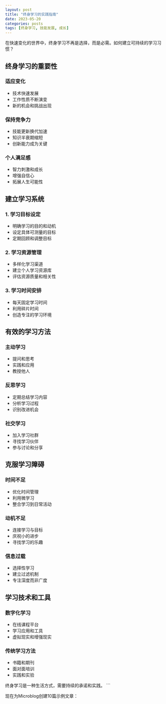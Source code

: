 ```yaml
---
layout: post
title: "终身学习的实践指南"
date: 2023-05-20
categories: posts
tags: [终身学习, 技能发展, 成长]
---
```


在快速变化的世界中，终身学习不再是选择，而是必需。如何建立可持续的学习习惯？

## 终身学习的重要性

### 适应变化
- 技术快速发展
- 工作性质不断演变
- 新的机会和挑战出现

### 保持竞争力
- 技能更新换代加速
- 知识半衰期缩短
- 创新能力成为关键

### 个人满足感
- 智力刺激和成长
- 增强自信心
- 拓展人生可能性

## 建立学习系统

### 1. 学习目标设定
- 明确学习的目的和动机
- 设定具体可测量的目标
- 定期回顾和调整目标

### 2. 学习资源管理
- 多样化学习渠道
- 建立个人学习资源库
- 评估资源质量和相关性

### 3. 学习时间安排
- 每天固定学习时间
- 利用碎片时间
- 创造专注的学习环境

## 有效的学习方法

### 主动学习
- 提问和思考
- 实践和应用
- 教授他人

### 反思学习
- 定期总结学习内容
- 分析学习过程
- 识别改进机会

### 社交学习
- 加入学习社群
- 寻找学习伙伴
- 参与讨论和分享

## 克服学习障碍

### 时间不足
- 优化时间管理
- 利用微学习
- 整合学习到日常活动

### 动机不足
- 连接学习与目标
- 庆祝小的进步
- 寻找学习的乐趣

### 信息过载
- 选择性学习
- 建立过滤机制
- 专注深度而非广度

## 学习技术和工具

### 数字化学习
- 在线课程平台
- 学习应用和工具
- 虚拟现实和增强现实

### 传统学习方法
- 书籍和期刊
- 面对面培训
- 实践和实验

终身学习是一种生活方式，需要持续的承诺和实践。
\`\`\`

现在为Microblog创建10篇示例文章：
